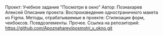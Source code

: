 Проект: Учебное задание "Посмотри в окно"
Автор: Познахарев Алексей
Описание проекта: Воспроизведение одностраничного макета из Figma.
Методы, отрабатываемые в проекте: Стилизация форм, чекбоксов. Псевдоэлементы. Прочее.
Ссылка на репозиторий: https://github.com/Apoznaharev/posmotri_v_okno.git